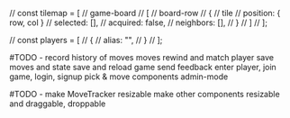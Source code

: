 // const tilemap = [ // game-board
//   [ // board-row
//     { // tile
//       position: { row, col }
//       selected: [],
//       acquired: false,
//       neighbors: [],
//     }
//   ]
// ];

// const players = [
//   {
//     alias: "",
//   }
// ];

#TODO - 
record history of moves
moves rewind and match player
save moves and state
save and reload game
send feedback
enter player, join game, login, signup
pick & move components
admin-mode 

#TODO -
make MoveTracker resizable
make other components resizable and draggable, droppable
